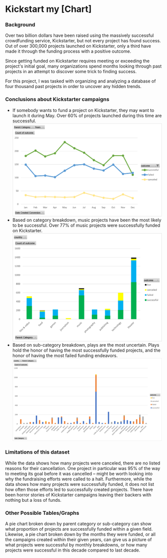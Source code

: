 # Kickstart my [Chart]
### Background
Over two billion dollars have been raised using the massively successful crowdfunding service, Kickstarter, but not every project has found success. Out of over 300,000 projects launched on Kickstarter, only a third have made it through the funding process with a positive outcome.

Since getting funded on Kickstarter requires meeting or exceeding the project's initial goal, many organizations spend months looking through past projects in an attempt to discover some trick to finding success. 

For this project, I was tasked with organizing and analyzing a database of four thousand past projects in order to uncover any hidden trends.


### Conclusions about Kickstarter campaigns

* If somebody wants to fund a project on Kickstarter, they may want to launch it during May. Over 60% of projects launched during this time are successful.
![Excel pivot chart line graph](images/Outcomes_LaunchDate.png)
* Based on category breakdown, music projects have been the most likely to be successful. Over 77% of music projects were successfully funded on Kickstarter.
![Excel pivot chart stacked bar graph](images/Category_Statistics.png)
* Based on sub-category breakdown, plays are the most uncertain. Plays hold the honor of having the most successfully funded projects, and the honor of having the most failed funding endeavors.
![Excel pivot chart stacked bar graph](images/Subcategory_Statistics.png)


### Limitations of this dataset

While the data shows how many projects were canceled, there are no listed reasons for their cancellation. One project in particular was 95% of the way to meeting its goal before it was cancelled – might be worth looking into why the fundraising efforts were called to a halt. Furthermore, while the data shows how many projects were successfully funded, it does not list how often those efforts led to successfully created projects. There have been horror stories of Kickstarter campaigns leaving their backers with nothing but a loss of funds.
  
  
### Other Possible Tables/Graphs

A pie chart broken down by parent category or sub-category can show what proportion of projects are successfully funded within a given field. Likewise, a pie chart broken down by the months they were funded, or all the campaigns created within their given years, can give us a picture of what projects were successful by monthly breakdowns, or how many projects were successful in this decade compared to last decade.
